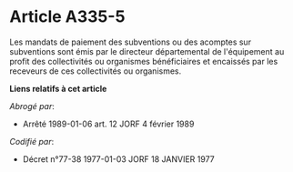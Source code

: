 # Article A335-5

Les mandats de paiement des subventions ou des acomptes sur subventions sont émis par le directeur départemental de
l'équipement au profit des collectivités ou organismes bénéficiaires et encaissés par les receveurs de ces collectivités ou
organismes.

**Liens relatifs à cet article**

_Abrogé par_:

  - Arrêté 1989-01-06 art. 12 JORF 4 février 1989

_Codifié par_:

  - Décret n°77-38 1977-01-03 JORF 18 JANVIER 1977
